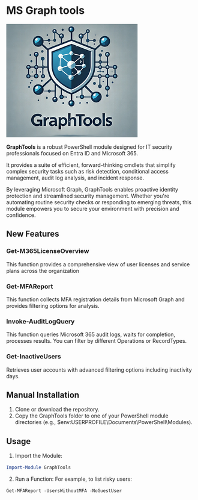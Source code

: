 # MS Graph tools

![GraphTools](image.png)

**GraphTools** is a robust PowerShell module designed for IT security professionals focused on Entra ID and Microsoft 365.

It provides a suite of efficient, forward-thinking cmdlets that simplify complex security tasks such as risk detection, conditional access management, audit log analysis, and incident response.

By leveraging Microsoft Graph, GraphTools enables proactive identity protection and streamlined security management. Whether you're automating routine security checks or responding to emerging threats, this module empowers you to secure your environment with precision and confidence.

## New Features

### Get-M365LicenseOverview

This function provides a comprehensive view of user licenses and service plans across the organization

### Get-MFAReport

This function collects MFA registration details from Microsoft Graph and provides filtering options for analysis.

### Invoke-AuditLogQuery

This function queries Microsoft 365 audit logs, waits for completion, processes results. You can filter by different Operations or RecordTypes.

### Get-InactiveUsers

Retrieves user accounts with advanced filtering options including inactivity days.

## Manual Installation

1. Clone or download the repository.
2. Copy the GraphTools folder to one of your PowerShell module directories (e.g., $env:USERPROFILE\Documents\PowerShell\Modules).

## Usage

1. Import the Module:

```powershell
Import-Module GraphTools
```

2. Run a Function: For example, to list risky users:

```powershell
Get-MFAReport -UsersWithoutMFA -NoGuestUser
```
